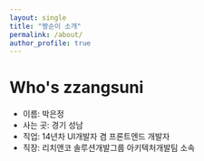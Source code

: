 ```yaml
---
layout: single
title: "짱순이 소개"
permalink: /about/
author_profile: true
---
```


# Who's zzangsuni

- 이름: 박은정
- 사는 곳: 경기 성남
- 직업: 14년차 UI개발자 겸 프론트엔드 개발자
- 직장: 리치앤코 솔루션개발그룹 아키텍처개발팀 소속
